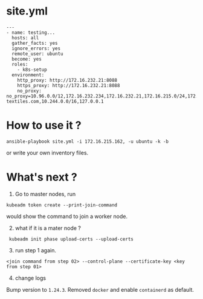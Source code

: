 # site.yml
```
---
- name: testing...
  hosts: all
  gather_facts: yes
  ignore_errors: yes
  remote_user: ubuntu
  become: yes
  roles:
    - k8s-setup
  environment:
    http_proxy: http://172.16.232.21:8088
    https_proxy: http://172.16.232.21:8088
    no_proxy: no_proxy=10.96.0.0/12,172.16.232.234,172.16.232.21,172.16.215.0/24,172.16.215.81,.pacific-textiles.com,10.244.0.0/16,127.0.0.1
```
# How to use it ?

``` ansible-playbook site.yml -i 172.16.215.162, -u ubuntu -k -b ```

or write your own inventory files.

# What's next ?

1. Go to master nodes, run 

``` kubeadm token create --print-join-command ```

would show the command to join a worker node.

2. what if it is a mater node ?

``` kubeadm init phase upload-certs --upload-certs```

3. run step 1 again.

```
<join command from step 02> --control-plane --certificate-key <key from step 01>

```
4. change logs

Bump version to `1.24.3`. Removed `docker` and enable `containerd` as default.
